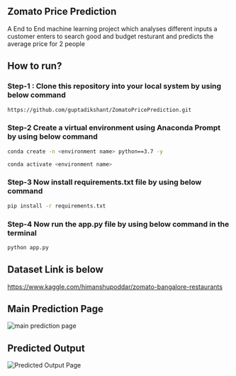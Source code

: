 ## Zomato Price Prediction
A End to End machine learning project which analyses different
inputs a customer enters to search good and budget resturant and 
predicts the average price for 2 people

## How to run?

### Step-1 : Clone this repository into your local system by using below command

```bash
https://github.com/guptadikshant/ZomatoPricePrediction.git

```

### Step-2 Create a virtual environment using Anaconda Prompt by using below command
```bash
conda create -n <environment name> python==3.7 -y
```
```bash
conda activate <environment name>
```

### Step-3 Now install requirements.txt file by using below command
```bash
pip install -r requirements.txt
```

### Step-4 Now run the app.py file by using below command in the terminal
```bash
python app.py
```

## Dataset Link is below
https://www.kaggle.com/himanshupoddar/zomato-bangalore-restaurants

## Main Prediction Page
![main prediction page](https://user-images.githubusercontent.com/51189309/149668882-b0a5721f-3b61-48d4-9f87-e9a6418c1134.png)

## Predicted Output
![Predicted Output Page](https://user-images.githubusercontent.com/51189309/149737626-8cbff557-df53-4652-b68b-c146bd15257a.png)
